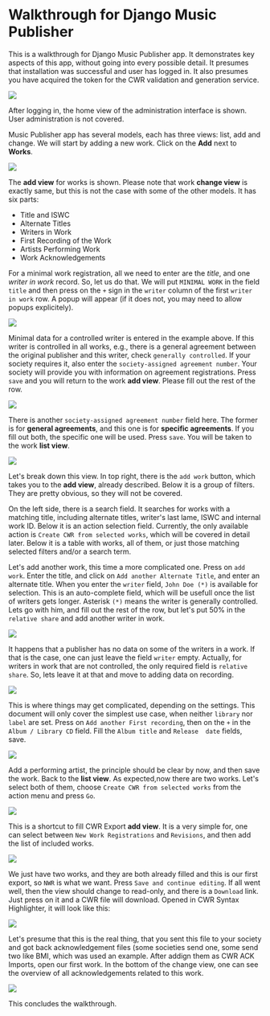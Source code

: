 
# Walkthrough for Django Music Publisher

This is a walkthrough for Django Music Publisher app. It demonstrates key
aspects of this app, without going into every possible detail. It presumes that
installation was successful and user has logged in. It also presumes you have
acquired the token for the CWR validation and generation service.

![](django-admin.png)

After logging in, the home view of the administration interface is shown. User 
administration is not covered.

Music Publisher app has several models, each has three views: list, add and 
change. We will start by adding a new work. Click on the **Add** next to 
**Works**.

![](add-work.png)

The **add view** for works is shown. Please note that work **change view** is 
exactly same, but this is not the case with some of the other models. 
It has six parts:

* Title and ISWC
* Alternate Titles
* Writers in Work
* First Recording of the Work
* Artists Performing Work
* Work Acknowledgements

For a minimal work registration, all we need to enter are the *title*, and one 
*writer in work* record. So, let us do that. We will put ``MINIMAL WORK`` in 
the field ``title`` and then press on the ``+`` sign in the ``writer`` column 
of the first ``writer in work`` row. A popup will appear (if it does not, you 
may need to allow popups explicitely).

![](controlled-writer.png)

Minimal data for a controlled writer is entered in the example above. If this
writer is controlled in all works, e.g., there is a general agreement between 
the original publisher and this writer, check ``generally controlled``. If 
your society requires it, also enter the ``society-assigned agreement number``.
Your society will provide you with information on agreement registrations.
Press ``save`` and you will return to the work **add view**. Please fill out 
the rest of the row.

![](wiw.png)

There is another ``society-assigned agreement number`` field here. The former 
is for **general agreements**, and this one is for **specific agreements**. If 
you fill out both, the specific one will be used. Press ``save``. You will be 
taken to the work **list view**.

![](work_list.png)

Let's break down this view. In top right, there is the ``add work`` button, 
which takes you to the **add view**, already described. Below it is a group of 
filters. They are pretty obvious, so they will not be covered.

On the left side, there is a search field. It searches for works with a 
matching title, including alternate titles, writer's last lame, ISWC and 
internal work ID. Below it is an action selection field. Currently, the only 
available action is ``Create CWR from selected works``, which will be covered 
in detail later. Below it is a table with works, all of them, or just those 
matching selected filters and/or a search term.

Let's add another work, this time a more complicated one. Press on 
``add work``. Enter the title, and click on ``Add another Alternate Title``, 
and enter an alternate title. When you enter the ``writer`` field, 
``John Doe (*)`` is available for selection. This is an auto-complete field, 
which will be usefull once the list of writers gets longer.
Asterisk ``(*)`` means the writer is generally controlled. Lets go with him, 
and fill out the rest of the row, but let's put 50% in the ``relative share`` 
and add another writer in work.

![](add_work2.png)

It happens that a publisher has no data on some of the writers in a work. If 
that is the case, one can just leave the field ``writer`` empty. Actually, for 
writers in work that are not controlled, the only required field is 
``relative share``. So, lets leave it at that and move to adding data on 
recording.

![](add_work3.png)

This is where things may get complicated, depending on the settings. This 
document will only cover the simplest use case, when neither ``library`` nor 
``label`` are set. Press on ``Add another First recording``, then on the ``+`` 
in the ``Album / Library CD`` field. Fill the ``Album title`` and ``Release 
date`` fields, save.

![](album.png)

Add a performing artist, the principle should be clear by now, and then save 
the work. Back to the **list view**. As expected,now there are two works. 
Let's select both of them, choose ``Create CWR from selected works`` from the 
action menu and press ``Go``.

![](work_list2.png)

This is a shortcut to fill CWR Export **add view**. It is a very simple for, 
one can select between ``New Work Registrations`` and ``Revisions``, and then 
add the list of included works.

![](add_cwr.png)

We just have two works, and they are both already filled and this is our first 
export, so ``NWR`` is what we want. Press ``Save and continue editing``. If 
all went well, then the view should change to read-only, and there is a 
``Download`` link. Just press on it and a CWR file will download. Opened in 
CWR Syntax Highlighter, it will look like this:

![](cwr_file.png)

Let's presume that this is the real thing, that you sent this file to your 
society and got back acknowledgement files (some societies send one, some send 
two like BMI, which was used an example. After addign them as CWR ACK Imports, 
open our first work. In the bottom of the change view, one can see the 
overview of all acknowledgements related to this work.

![](acks.png)

This concludes the walkthrough.
